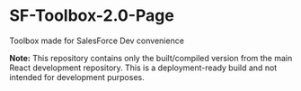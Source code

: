 # SF-Toolbox-2.0-Page

Toolbox made for SalesForce Dev convenience

**Note:** This repository contains only the built/compiled version from the main React development repository. This is a deployment-ready build and not intended for development purposes.

